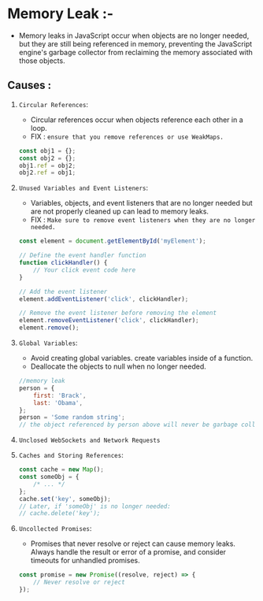 # Memory Leak :-

-   Memory leaks in JavaScript occur when objects are no longer needed, but they are still being referenced in memory, preventing the JavaScript engine's garbage collector from reclaiming the memory associated with those objects.

## Causes :

1. `Circular References`:

    - Circular references occur when objects reference each other in a loop.
    - FIX : `ensure that you remove references or use WeakMaps.`

    ```js
    const obj1 = {};
    const obj2 = {};
    obj1.ref = obj2;
    obj2.ref = obj1;
    ```

2. `Unused Variables and Event Listeners`:

    - Variables, objects, and event listeners that are no longer needed but are not properly cleaned up can lead to memory leaks.
    - FIX : `Make sure to remove event listeners when they are no longer needed.`

    ```js
    const element = document.getElementById('myElement');

    // Define the event handler function
    function clickHandler() {
        // Your click event code here
    }

    // Add the event listener
    element.addEventListener('click', clickHandler);

    // Remove the event listener before removing the element
    element.removeEventListener('click', clickHandler);
    element.remove();
    ```

3. `Global Variables`:

    - Avoid creating global variables. create variables inside of a function.
    - Deallocate the objects to null when no longer needed.

    ```js
    //memory leak
    person = {
        first: 'Brack',
        last: 'Obama',
    };
    person = 'Some random string';
    // the object referenced by person above will never be garbage collected.
    ```

4. `Unclosed WebSockets and Network Requests`
5. `Caches and Storing References`:
    ```js
    const cache = new Map();
    const someObj = {
        /* ... */
    };
    cache.set('key', someObj);
    // Later, if 'someObj' is no longer needed:
    // cache.delete('key');
    ```
6. `Uncollected Promises`:

    - Promises that never resolve or reject can cause memory leaks. Always handle the result or error of a promise, and consider timeouts for unhandled promises.

    ```js
    const promise = new Promise((resolve, reject) => {
        // Never resolve or reject
    });
    ```
